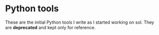 
# Python tools

These are the initial Python tools I write as I started working on sol.
They are **deprecated** and kept only for reference.

